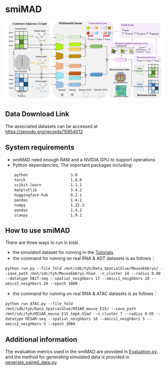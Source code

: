# smiMAD
![framework](./model.jpg)

## Data Download Link
The associated datasets can be accessed at https://zenodo.org/records/15954012

## System requirements
+ smiMAD need enough RAM and a NVIDIA GPU to support operations
+ Python dependencies, The important packages including:
```
    python                   3.8
    torch                    1.8.0
    scikit-learn             1.1.1
    matplotlib               3.4.2    
    huggingface-hub          0.2.1
    pandas                   1.4.2
    numpy                    1.22.3
    pandas                   1.4.2
    scanpy                   1.9.1
```

## How to use smiMAD
There are three ways to run in total.
+ the simulated dataset for running in the [Tutorials](./Tutorials/).
+ the command for running on real RNA & ADT datasets is as follows：
 ```
python run.py --file_fold /mnt/sdb/tyh/Data_SpatialGlue/MouseEmbryo/ --save_path /mnt/sdc/tyh/MouseEmbryo.h5ad --n_cluster 14 --radius 0.08 --datatype DBiT‑seq --spatial_neighbors 17 --omics1_neighbors 20 --omics2_neighbors 20 --epoch 1000
``` 
+ the command for running on real RNA & ATAC datasets is as follows：
 ```
python run_ATAC.py --file_fold /mnt/sdb/tyh/Data_SpatialGlue/MISAR_mouse_E15/ --save_path /mnt/sdc/tyh/MISAR_mouse_E15_tmp4.h5ad --n_cluster 7 --radius 0.05 --datatype MISAR-seq --spatial_neighbors 18 --omics1_neighbors 5 --omics2_neighbors 5 --epoch 3000
``` 
## Additional information
The evaluation metrics used in the smiMAD are provided in [Evaluation.py](./other/Evaluation.py), and the method for generating simulated data is provided in [generate_paired_data.py](./other/generate_paired_data.py).
